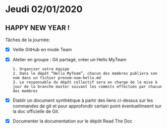# Jeudi 02/01/2020


## HAPPY NEW YEAR !

Tâches de la journée:

- [x] Veille GitHub en mode Team
- [x] Atelier en groupe : Git partagé, créer un Hello MyTeam

      1. Organiser votre équipe
      2. Dans le dépôt “Hello MyTeam”, chacun des membres publiera son nom dans un fichier prenom-nom-hello.md
      3. Le responsable du dépôt collectif sera en charge de la mise à jour de la branche master suivant les commits effectués par chacun des membres
      
- [x] Établir un document synthétique à partir des liens ci-dessus sur les commandes de git et pour approfondir certain point éventuellmeent sur la doc officielle de Git.
- [x] Documenter la documentation sur le dépôt Read The Doc

